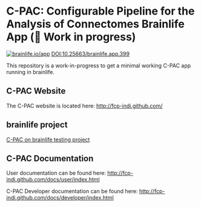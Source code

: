 
C-PAC: Configurable Pipeline for the Analysis of Connectomes Brainlife App (:construction: Work in progress)
============================================================================================================
[![brainlife.io/app](https://img.shields.io/badge/brainlife.io-app-green.svg)](https://brainlife.io/app/5f3593e84615e04651bf9364) [DOI:10.25663/brainlife.app.399](https://doi.org/10.25663/brainlife.app.399)

This repository is a work-in-progress to get a minimal working C-PAC app running in brainlife.

C-PAC Website
-------------

The C-PAC website is located here: http://fcp-indi.github.com/

brainlife project
-----------------

[C-PAC on brainlife testing project](https://brainlife.io/project/5f299e1fbeafe973f362a972)

C-PAC Documentation
-------------------

User documentation can be found here: http://fcp-indi.github.com/docs/user/index.html

C-PAC Developer documentation can be found here: http://fcp-indi.github.com/docs/developer/index.html

